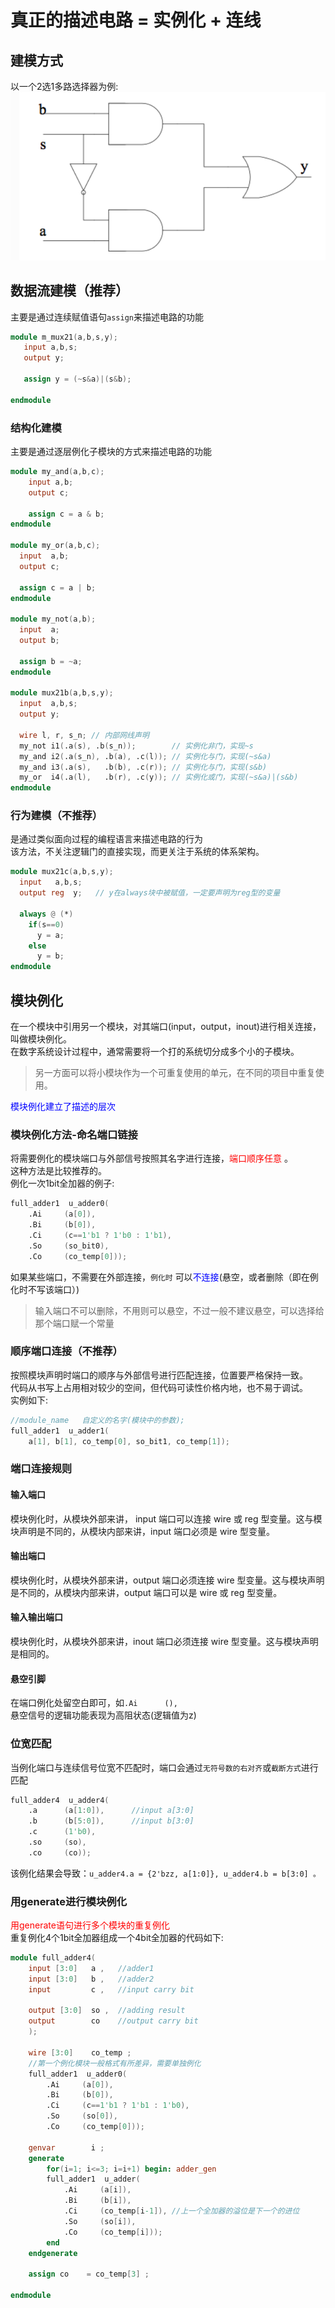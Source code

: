 # 真正的描述电路 = 实例化 + 连线
## 建模方式
以一个2选1多路选择器为例:  
![2选1多路选择器.md](img/2选1多路选择器.png)  
## 数据流建模（推荐）
主要是通过连续赋值语句`assign`来描述电路的功能  
```verilog
module m_mux21(a,b,s,y);
   input a,b,s; 
   output y;

   assign y = (~s&a)|(s&b);

endmodule
```

### 结构化建模
主要是通过逐层例化子模块的方式来描述电路的功能  
```verilog
module my_and(a,b,c);
    input a,b;
    output c;
    
    assign c = a & b;
endmodule

module my_or(a,b,c);
  input  a,b;
  output c;

  assign c = a | b;
endmodule

module my_not(a,b);
  input  a;
  output b;

  assign b = ~a;
endmodule

module mux21b(a,b,s,y);
  input  a,b,s;
  output y;

  wire l, r, s_n; // 内部网线声明
  my_not i1(.a(s), .b(s_n));        // 实例化非门，实现~s
  my_and i2(.a(s_n), .b(a), .c(l)); // 实例化与门，实现(~s&a)
  my_and i3(.a(s),   .b(b), .c(r)); // 实例化与门，实现(s&b)
  my_or  i4(.a(l),   .b(r), .c(y)); // 实例化或门，实现(~s&a)|(s&b)
endmodule
```

### 行为建模（不推荐）
是通过类似面向过程的编程语言来描述电路的行为  
该方法，不关注逻辑门的直接实现，而更关注于系统的体系架构。  
```verilog
module mux21c(a,b,s,y);
  input   a,b,s;
  output reg  y;   // y在always块中被赋值，一定要声明为reg型的变量

  always @ (*)
    if(s==0)
      y = a;
    else
      y = b;
endmodule
```

## 模块例化
在一个模块中引用另一个模块，对其端口(input，output，inout)进行相关连接，叫做模块例化。  
在数字系统设计过程中，通常需要将一个打的系统切分成多个小的子模块。  
> 另一方面可以将小模块作为一个可重复使用的单元，在不同的项目中重复使用。  

<font color=blue>模块例化建立了描述的层次</font>  

### 模块例化方法-命名端口链接
将需要例化的模块端口与外部信号按照其名字进行连接，<font color=red>端口顺序任意</font> 。  
这种方法是比较推荐的。  
例化一次1bit全加器的例子:  
```verilog
full_adder1  u_adder0(
    .Ai     (a[0]),
    .Bi     (b[0]),
    .Ci     (c==1'b1 ? 1'b0 : 1'b1),
    .So     (so_bit0),
    .Co     (co_temp[0]));
```
如果某些端口，不需要在外部连接，`例化时` 可以<font color=blue>不连接</font>(悬空，或者删除（即在例化时不写该端口）)  
> 输入端口不可以删除，不用则可以悬空，不过一般不建议悬空，可以选择给那个端口赋一个常量  

### 顺序端口连接（不推荐）
按照模块声明时端口的顺序与外部信号进行匹配连接，位置要严格保持一致。  
代码从书写上占用相对较少的空间，但代码可读性价格内地，也不易于调试。  
实例如下:  
```verilog
//module_name   自定义的名字(模块中的参数);
full_adder1  u_adder1(
    a[1], b[1], co_temp[0], so_bit1, co_temp[1]);
```

### 端口连接规则  
#### 输入端口
模块例化时，从模块外部来讲， input 端口可以连接 wire 或 reg 型变量。这与模块声明是不同的，从模块内部来讲，input 端口必须是 wire 型变量。  
#### 输出端口
模块例化时，从模块外部来讲，output 端口必须连接 wire 型变量。这与模块声明是不同的，从模块内部来讲，output 端口可以是 wire 或 reg 型变量。  
#### 输入输出端口
模块例化时，从模块外部来讲，inout 端口必须连接 wire 型变量。这与模块声明是相同的。  
#### 悬空引脚
在端口例化处留空白即可，如`.Ai      (),`  
悬空信号的逻辑功能表现为高阻状态(逻辑值为z)  


### 位宽匹配
当例化端口与连续信号位宽不匹配时，端口会通过`无符号数的右对齐`或`截断方式`进行匹配  
```verilog
full_adder4  u_adder4(
    .a      (a[1:0]),      //input a[3:0]
    .b      (b[5:0]),      //input b[3:0]
    .c      (1'b0),
    .so     (so),
    .co     (co));
```
该例化结果会导致：`u_adder4.a = {2'bzz, a[1:0]}, u_adder4.b = b[3:0] 。`



### 用generate进行模块例化
<font color=red>用generate语句进行多个模块的重复例化</font>  
重复例化4个1bit全加器组成一个4bit全加器的代码如下:  
```verilog
module full_adder4(
    input [3:0]   a ,   //adder1
    input [3:0]   b ,   //adder2
    input         c ,   //input carry bit
 
    output [3:0]  so ,  //adding result
    output        co    //output carry bit
    );
 
    wire [3:0]    co_temp ;
    //第一个例化模块一般格式有所差异，需要单独例化
    full_adder1  u_adder0(
        .Ai     (a[0]),
        .Bi     (b[0]),
        .Ci     (c==1'b1 ? 1'b1 : 1'b0),
        .So     (so[0]),
        .Co     (co_temp[0]));
 
    genvar        i ;
    generate
        for(i=1; i<=3; i=i+1) begin: adder_gen
        full_adder1  u_adder(
            .Ai     (a[i]),
            .Bi     (b[i]),
            .Ci     (co_temp[i-1]), //上一个全加器的溢位是下一个的进位
            .So     (so[i]),
            .Co     (co_temp[i]));
        end
    endgenerate
 
    assign co    = co_temp[3] ;
 
endmodule
```



















